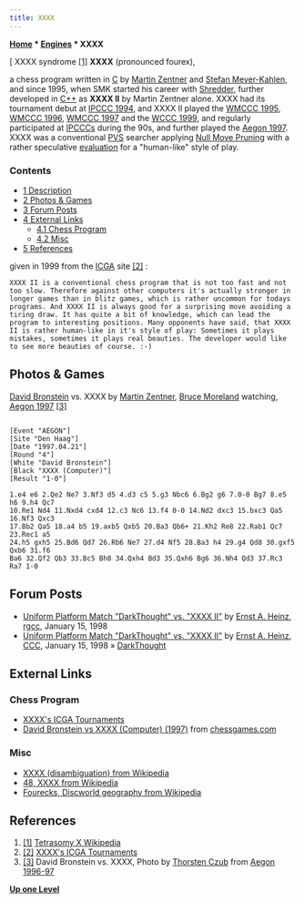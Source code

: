 ```yaml
---
title: XXXX
---
```

**[Home](Home "Home") \* [Engines](Engines "Engines") \* XXXX**



[ XXXX syndrome <a id="cite-note-1" href="#cite-ref-1">[1]</a>
**XXXX** (pronounced fourex),  

a chess program written in [C](C "C") by [Martin Zentner](Martin_Zentner "Martin Zentner") and [Stefan Meyer-Kahlen](Stefan_Meyer-Kahlen "Stefan Meyer-Kahlen"), and since 1995, when SMK started his career with [Shredder](Shredder "Shredder"), further developed in [C++](Cpp "Cpp") as **XXXX II** by Martin Zentner alone. XXXX had its tournament debut at [IPCCC 1994](IPCCC_1994 "IPCCC 1994"), and XXXX II played the [WMCCC 1995](WMCCC_1995 "WMCCC 1995"), [WMCCC 1996](WMCCC_1996 "WMCCC 1996"), [WMCCC 1997](WMCCC_1997 "WMCCC 1997") and the [WCCC 1999](WCCC_1999 "WCCC 1999"), and regularly participated at [IPCCCs](IPCCC "IPCCC") during the 90s, and further played the [Aegon 1997](Aegon_1997 "Aegon 1997"). XXXX was a conventional [PVS](Principal_Variation_Search "Principal Variation Search") searcher applying [Null Move Pruning](Null_Move_Pruning "Null Move Pruning") with a rather speculative [evaluation](Evaluation "Evaluation") for a "human-like" style of play. 



### Contents


* [1 Description](#description)
* [2 Photos & Games](#photos-.26-games)
* [3 Forum Posts](#forum-posts)
* [4 External Links](#external-links)
	+ [4.1 Chess Program](#chess-program)
	+ [4.2 Misc](#misc)
* [5 References](#references)






given in 1999 from the [ICGA](ICGA "ICGA") site <a id="cite-note-2" href="#cite-ref-2">[2]</a> :




```
XXXX II is a conventional chess program that is not too fast and not too slow. Therefore against other computers it's actually stronger in longer games than in blitz games, which is rather uncommon for todays programs. And XXXX II is always good for a surprising move avoiding a tiring draw. It has quite a bit of knowledge, which can lead the program to interesting positions. Many opponents have said, that XXXX II is rather human-like in it's style of play: Sometimes it plays mistakes, sometimes it plays real beauties. The developer would like to see more beauties of course. :-) 

```

## Photos & Games


[](http://www.thorstenczub.de/aegon.html)
[David Bronstein](David_Bronstein "David Bronstein") vs. XXXX by [Martin Zentner](Martin_Zentner "Martin Zentner"), [Bruce Moreland](Bruce_Moreland "Bruce Moreland") watching, [Aegon 1997](Aegon_1997 "Aegon 1997") <a id="cite-note-3" href="#cite-ref-3">[3]</a>




```

[Event "AEGON"]
[Site "Den Haag"]
[Date "1997.04.21"]
[Round "4"]
[White "David Bronstein"]
[Black "XXXX (Computer)"]
[Result "1-0"]

1.e4 e6 2.Qe2 Ne7 3.Nf3 d5 4.d3 c5 5.g3 Nbc6 6.Bg2 g6 7.0-0 Bg7 8.e5 h6 9.h4 Qc7 
10.Re1 Nd4 11.Nxd4 cxd4 12.c3 Nc6 13.f4 0-0 14.Nd2 dxc3 15.bxc3 Qa5 16.Nf3 Qxc3 
17.Bb2 Qa5 18.a4 b5 19.axb5 Qxb5 20.Ba3 Qb6+ 21.Kh2 Re8 22.Rab1 Qc7 23.Rec1 a5 
24.h5 gxh5 25.Bd6 Qd7 26.Rb6 Ne7 27.d4 Nf5 28.Ba3 h4 29.g4 Qd8 30.gxf5 Qxb6 31.f6
Ba6 32.Qf2 Qb3 33.Bc5 Bh8 34.Qxh4 Bd3 35.Qxh6 Bg6 36.Nh4 Qd3 37.Rc3 Ra7 1-0

```

## Forum Posts


* [Uniform Platform Match "DarkThought" vs. "XXXX II"](http://groups.google.com/group/rec.games.chess.computer/browse_frm/thread/41bd04ab11cc7c85) by [Ernst A. Heinz](Ernst_A._Heinz "Ernst A. Heinz"), [rgcc](Computer_Chess_Forums "Computer Chess Forums"), January 15, 1998
* [Uniform Platform Match "DarkThought" vs. "XXXX II"](https://www.stmintz.com/ccc/index.php?id=14123) by [Ernst A. Heinz](Ernst_A._Heinz "Ernst A. Heinz"), [CCC](CCC "CCC"), January 15, 1998 » [DarkThought](DarkThought "DarkThought")


## External Links


### Chess Program


* [XXXX's ICGA Tournaments](https://www.game-ai-forum.org/icga-tournaments/program.php?id=22)
* [David Bronstein vs XXXX (Computer) (1997)](http://www.chessgames.com/perl/chessgame?gid=1238115) from [chessgames.com](http://www.chessgames.com/index.html)


### Misc


* [XXXX (disambiguation) from Wikipedia](https://en.wikipedia.org/wiki/XXXX_%28disambiguation%29)
* [48, XXXX from Wikipedia](https://en.wikipedia.org/wiki/48,_XXXX)
* [Fourecks, Discworld geography from Wikipedia](https://en.wikipedia.org/wiki/Discworld_geography#Fourecks)


## References


1. <a id="cite-ref-1" href="#cite-note-1">[1]</a> [Tetrasomy X Wikipedia](https://en.wikipedia.org/wiki/Tetrasomy_X)
2. <a id="cite-ref-2" href="#cite-note-2">[2]</a> [XXXX's ICGA Tournaments](https://www.game-ai-forum.org/icga-tournaments/program.php?id=22)
3. <a id="cite-ref-3" href="#cite-note-3">[3]</a> David Bronstein vs. XXXX, Photo by [Thorsten Czub](Thorsten_Czub "Thorsten Czub") from [Aegon 1996-97](http://www.thorstenczub.de/aegon.html)

**[Up one Level](Engines "Engines")**







 
